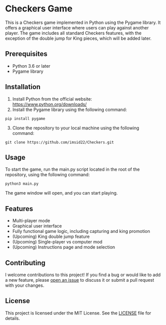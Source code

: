 # Checkers Game

This is a Checkers game implemented in Python using the Pygame library. It offers a graphical user interface where users can play against another player. The game includes all standard Checkers features, with the exception of the double jump for King pieces, which will be added later.

## Prerequisites

- Python 3.6 or later
- Pygame library

## Installation

1. Install Python from the official website: https://www.python.org/downloads/
2. Install the Pygame library using the following command:

```pip install pygame```

3. Clone the repository to your local machine using the following command:

```git clone https://github.com/imsid22/Checkers.git```

## Usage

To start the game, run the main.py script located in the root of the repository, using the following command:

```python3 main.py```

The game window will open, and you can start playing.

## Features

- Multi-player mode
- Graphical user interface
- Fully functional game logic, including capturing and king promotion
- (Upcoming) King double jump feature
- (Upcoming) Single-player vs computer mod
- (Upcoming) Instructions page and mode selection

## Contributing

I welcome contributions to this project! If you find a bug or would like to add a new feature, please [open an issue](https://github.com/imsid22/Checkers/issues) to discuss it or submit a pull request with your changes.

## License

This project is licensed under the MIT License. See the [LICENSE](https://github.com/imsid22/Checkers/blob/main/LICENSE) file for details.
